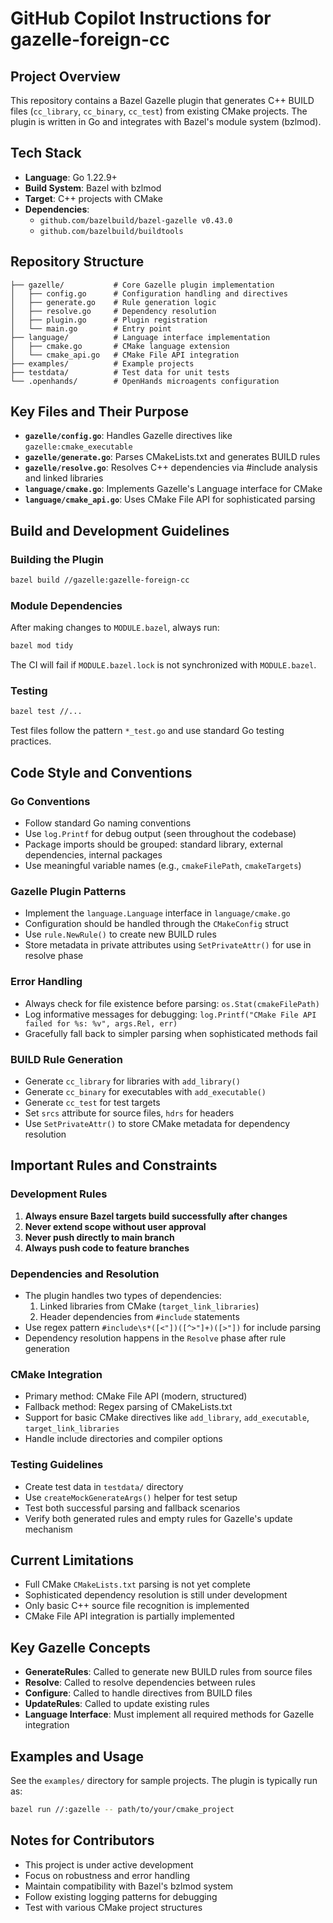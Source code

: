 # GitHub Copilot Instructions for gazelle-foreign-cc

## Project Overview

This repository contains a Bazel Gazelle plugin that generates C++ BUILD files (`cc_library`, `cc_binary`, `cc_test`) from existing CMake projects. The plugin is written in Go and integrates with Bazel's module system (bzlmod).

## Tech Stack

- **Language**: Go 1.22.9+
- **Build System**: Bazel with bzlmod
- **Target**: C++ projects with CMake
- **Dependencies**: 
  - `github.com/bazelbuild/bazel-gazelle v0.43.0`
  - `github.com/bazelbuild/buildtools`

## Repository Structure

```
├── gazelle/           # Core Gazelle plugin implementation
│   ├── config.go      # Configuration handling and directives
│   ├── generate.go    # Rule generation logic
│   ├── resolve.go     # Dependency resolution
│   ├── plugin.go      # Plugin registration
│   └── main.go        # Entry point
├── language/          # Language interface implementation
│   ├── cmake.go       # CMake language extension
│   └── cmake_api.go   # CMake File API integration
├── examples/          # Example projects
├── testdata/          # Test data for unit tests
└── .openhands/        # OpenHands microagents configuration
```

## Key Files and Their Purpose

- **`gazelle/config.go`**: Handles Gazelle directives like `gazelle:cmake_executable`
- **`gazelle/generate.go`**: Parses CMakeLists.txt and generates BUILD rules
- **`gazelle/resolve.go`**: Resolves C++ dependencies via #include analysis and linked libraries
- **`language/cmake.go`**: Implements Gazelle's Language interface for CMake
- **`language/cmake_api.go`**: Uses CMake File API for sophisticated parsing

## Build and Development Guidelines

### Building the Plugin
```bash
bazel build //gazelle:gazelle-foreign-cc
```

### Module Dependencies
After making changes to `MODULE.bazel`, always run:
```bash
bazel mod tidy
```
The CI will fail if `MODULE.bazel.lock` is not synchronized with `MODULE.bazel`.

### Testing
```bash
bazel test //...
```

Test files follow the pattern `*_test.go` and use standard Go testing practices.

## Code Style and Conventions

### Go Conventions
- Follow standard Go naming conventions
- Use `log.Printf` for debug output (seen throughout the codebase)
- Package imports should be grouped: standard library, external dependencies, internal packages
- Use meaningful variable names (e.g., `cmakeFilePath`, `cmakeTargets`)

### Gazelle Plugin Patterns
- Implement the `language.Language` interface in `language/cmake.go`
- Configuration should be handled through the `CMakeConfig` struct
- Use `rule.NewRule()` to create new BUILD rules
- Store metadata in private attributes using `SetPrivateAttr()` for use in resolve phase

### Error Handling
- Always check for file existence before parsing: `os.Stat(cmakeFilePath)`
- Log informative messages for debugging: `log.Printf("CMake File API failed for %s: %v", args.Rel, err)`
- Gracefully fall back to simpler parsing when sophisticated methods fail

### BUILD Rule Generation
- Generate `cc_library` for libraries with `add_library()`
- Generate `cc_binary` for executables with `add_executable()`
- Generate `cc_test` for test targets
- Set `srcs` attribute for source files, `hdrs` for headers
- Use `SetPrivateAttr()` to store CMake metadata for dependency resolution

## Important Rules and Constraints

### Development Rules
1. **Always ensure Bazel targets build successfully after changes**
2. **Never extend scope without user approval**
3. **Never push directly to main branch**
4. **Always push code to feature branches**

### Dependencies and Resolution
- The plugin handles two types of dependencies:
  1. Linked libraries from CMake (`target_link_libraries`)
  2. Header dependencies from `#include` statements
- Use regex pattern `#include\s*([<"])([^>"]+)([>"])` for include parsing
- Dependency resolution happens in the `Resolve` phase after rule generation

### CMake Integration
- Primary method: CMake File API (modern, structured)
- Fallback method: Regex parsing of CMakeLists.txt
- Support for basic CMake directives like `add_library`, `add_executable`, `target_link_libraries`
- Handle include directories and compiler options

### Testing Guidelines
- Create test data in `testdata/` directory
- Use `createMockGenerateArgs()` helper for test setup
- Test both successful parsing and fallback scenarios
- Verify both generated rules and empty rules for Gazelle's update mechanism

## Current Limitations

- Full CMake `CMakeLists.txt` parsing is not yet complete
- Sophisticated dependency resolution is still under development
- Only basic C++ source file recognition is implemented
- CMake File API integration is partially implemented

## Key Gazelle Concepts

- **GenerateRules**: Called to generate new BUILD rules from source files
- **Resolve**: Called to resolve dependencies between rules
- **Configure**: Called to handle directives from BUILD files
- **UpdateRules**: Called to update existing rules
- **Language Interface**: Must implement all required methods for Gazelle integration

## Examples and Usage

See the `examples/` directory for sample projects. The plugin is typically run as:
```bash
bazel run //:gazelle -- path/to/your/cmake_project
```

## Notes for Contributors

- This project is under active development
- Focus on robustness and error handling
- Maintain compatibility with Bazel's bzlmod system
- Follow existing logging patterns for debugging
- Test with various CMake project structures